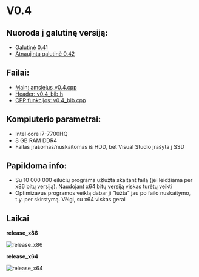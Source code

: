# V0.4
## Nuoroda į galutinę versiją:
* [Galutinė 0.41](https://github.com/iLoveCepelinai/Objektinis_programavimas/releases/tag/v0.41)
* [Atnaujinta galutinė 0.42](https://github.com/iLoveCepelinai/Objektinis_programavimas/releases/tag/v0.42)
## Failai:
* [Main: amsiejus_v0.4.cpp](https://github.com/iLoveCepelinai/Objektinis_programavimas/blob/v_0.4/amsiejus_v0.4.cpp)
* [Header: v0.4_bib.h](https://github.com/iLoveCepelinai/Objektinis_programavimas/blob/v_0.4/v04_bib.h)
* [CPP funkcijos: v0.4_bib.cpp](https://github.com/iLoveCepelinai/Objektinis_programavimas/blob/v_0.4/v0.4_bib.cpp)
## Kompiuterio parametrai:
* Intel core i7-7700HQ
* 8 GB RAM DDR4
* Failas įrašomas/nuskaitomas iš HDD, bet Visual Studio įrašyta į SSD
## Papildoma info:
* Su 10 000 000 eilučių programa užlūžta skaitant failą (jei leidžiama per x86 bitų versiją). Naudojant x64 bitų versiją viskas turėtų veikti
* Optimizavus programos veiklą dabar ji "lūžta" jau po failo nuskaitymo, t.y. per skirstymą. Vėlgi, su x64 viskas gerai
## Laikai
**release_x86**

![release_x86](https://github.com/iLoveCepelinai/Objektinis_programavimas/blob/v_0.4/vector_x86.png)

**release_x64**

![release_x64](https://github.com/iLoveCepelinai/Objektinis_programavimas/blob/v_0.4/vector_x64.png)

